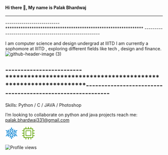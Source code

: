 #### Hi there 👋, My name is Palak Bhardwaj

---------------------------------------------------------------------------------------------------------------------------------------------------
---------------------------*************************************************************** --------------------------------------------------------

I am computer science and design undergrad at IIITD 
I am currently a sophomore at IIITD , exploring different fields like tech , design and finance.
![github-header-image (3)](https://github.com/palak-b19/palak-b19/assets/119069053/369173c3-42a5-47c9-b37f-cad9deb2ac1c)


-------------------------****************************************************************-----------------------------------------------------------
----------------------------------------------------------------------------------------------------------------------------------------------------


Skills: Python / C / JAVA / Photoshop


I’m looking to collaborate on python and java projects 
reach me: palak.bhardwaj331@gmail.com


<a href='https://archiveprogram.github.com/'><img src='https://raw.githubusercontent.com/acervenky/animated-github-badges/master/assets/acbadge.gif' width='40' height='40'></a> <a href='https://docs.github.com/en/developers'><img src='https://raw.githubusercontent.com/acervenky/animated-github-badges/master/assets/devbadge.gif' width='40' height='40'></a> 





![Profile views](https://gpvc.arturio.dev/palak-b19)  


